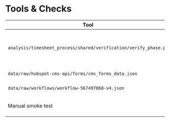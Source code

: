 # Tools & Checks

| Tool | Purpose | Usage |
| --- | --- | --- |
| `analysis/timesheet_process/shared/verification/verify_phase.py` | Validates that approval forms and modules referenced in the trace exist in exports before staging updates. | `python analysis/timesheet_process/shared/verification/verify_phase.py --trace analysis/timesheet_process/phases/02-timesheet-creation/TRACE.md --phase-dir analysis/timesheet_process/phases/02-timesheet-creation --log-dir analysis/timesheet_process/phases/02-timesheet-creation/verification/logs` |
| `data/raw/hubspot-cms-api/forms/cms_forms_data.json` | Inspect approval form field definitions (`approval_*`, `approver_*`). | `python -m json.tool data/raw/hubspot-cms-api/forms/cms_forms_data.json | Select-String "approval_timesheet_ids_array"` |
| `data/raw/workflows/workflow-567497868-v4.json` | Provides context on how WF-11 expects `cg_*` arrays before approval handoff. | Review when adjusting staging arrays or adding new fields. |
| Manual smoke test | Confirm Request/Resubmit forms populate `approval_timesheet_ids_array` and update `hj_timesheets.timesheet_approval_status`. | Submit a test batch, monitor contact properties, ensure Phase 03 updates status. |


